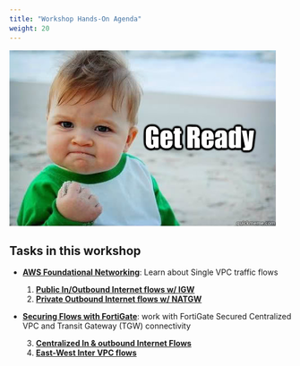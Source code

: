 ```yaml
---
title: "Workshop Hands-On Agenda"
weight: 20
---
```



![](image-getready.jpg)

## Tasks in this workshop
- [**AWS Foundational Networking**](3_modulethree/3_level2-module1.html): Learn about Single VPC traffic flows
  1. [**Public In/Outbound Internet flows w/ IGW**](3_modulethree/3_level2-module1/3_1_1_task.html)
  2. [**Private Outbound Internet flows w/ NATGW**](3_modulethree/3_level2-module1/3_1_2_task.html)
  
- [**Securing Flows with FortiGate**](3_modulethree/3_level2-module2.html): work with FortiGate Secured Centralized VPC and Transit Gateway (TGW) connectivity

  3. [**Centralized In & outbound Internet Flows**](3_modulethree/3_level2-module2/3_2_1_task.html)
  4. [**East-West Inter VPC flows**](3_modulethree/3_level2-module2/3_2_2_task.html)